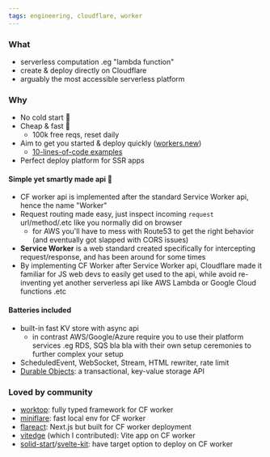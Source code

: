 ```yaml
---
tags: engineering, cloudflare, worker
---
```


### What
- serverless computation .eg "lambda function"
- create & deploy directly on Cloudflare
- arguably the most accessible serverless platform

### Why
- No cold start 🚀
- Cheap & fast 💸
    - 100k free reqs, reset daily
- Aim to get you started & deploy quickly ([workers.new](https://workers.new/))
    - [10-lines-of-code examples](https://developers.cloudflare.com/workers/examples)
- Perfect deploy platform for SSR apps

#### Simple yet smartly made api 🎯
- CF worker api is implemented after the standard Service Worker api, hence the name "Worker"
- Request routing made easy, just inspect incoming `request` url/method/.etc like you normally did on browser
    - for AWS you'll have to mess with Route53 to get the right behavior (and eventually got slapped with CORS issues)
- **Service Worker** is a web standard created specifically for intercepting request/response, and has been around for some times
- By implementing CF Worker after Service Worker api, Cloudflare made it familiar for JS web devs to easily get used to the api, while avoid re-inventing yet another serverless api like AWS Lambda or Google Cloud functions .etc

#### Batteries included
- built-in fast KV store with async api
    - in contrast AWS/Google/Azure require you to use their platform services .eg RDS, SQS bla bla with their own setup ceremonies to further complex your setup
- ScheduledEvent, WebSocket, Stream, HTML rewriter, rate limit
- [Durable Objects](https://developers.cloudflare.com/workers/runtime-apis/durable-objects): a transactional, key-value storage API

### Loved by community
- [worktop](https://github.com/lukeed/worktop): fully typed framework for CF worker
- [miniflare](https://github.com/mrbbot/miniflare): fast local env for CF worker
- [flareact](https://flareact.com/): Next.js but built for CF worker deployment
- [vitedge](https://github.com/frandiox/vitedge) (which I contributed): Vite app on CF worker
- [solid-start](https://github.com/solidjs/solid-start)/[svelte-kit](https://kit.svelte.dev/): have target option to deploy on CF worker
